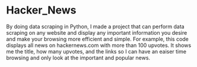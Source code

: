 # Hacker_News
By doing data scraping in Python, I made a project that can perform data scraping on any website and display any important information you desire and make your browsing more efficient and simple. For example, this code displays all news on hackernews.com with more than 100 upvotes. It shows me the title, how many upvotes, and the links so I can have an eaiser time browsing and only look at the important and popular news. 
